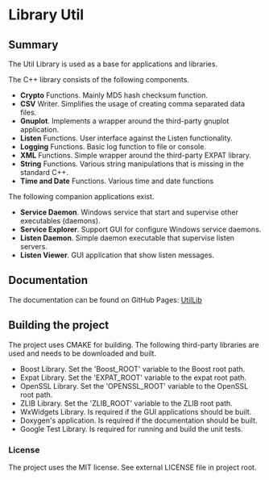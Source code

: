 # Library Util

## Summary

The Util Library is used as a base for applications and libraries. 

The C++ library consists of the following components.

- **Crypto** Functions. Mainly MD5 hash checksum function.
- **CSV** Writer. Simplifies the usage of creating comma separated data files.
- **Gnuplot**. Implements a wrapper around the third-party gnuplot application.
- **Listen** Functions. User interface against the Listen functionality. 
- **Logging** Functions. Basic log function to file or console.
- **XML** Functions. Simple wrapper around the third-party EXPAT library.
- **String** Functions. Various string manipulations that is missing in the standard C++.
- **Time and Date** Functions. Various time and date functions

The following companion applications exist.

- **Service Daemon**. Windows service that start and supervise other executables (daemons).
- **Service Explorer**. Support GUI for configure Windows service daemons.
- **Listen Daemon**. Simple daemon executable that supervise listen servers.
- **Listen Viewer**. GUI application that show listen messages.

## Documentation 
The documentation can be found on GitHub Pages: [UtilLib](https://ihedvall.github.io/utillib)

## Building the project

The project uses CMAKE for building. The following third-party libraries are used and
needs to be downloaded and built.

- Boost Library. Set the 'Boost_ROOT' variable to the Boost root path.
- Expat Library. Set the 'EXPAT_ROOT' variable to the expat root path.
- OpenSSL Library. Set the 'OPENSSL_ROOT' variable to the OpenSSL root path.
- ZLIB Library. Set the 'ZLIB_ROOT' variable to the ZLIB root path.
- WxWidgets Library. Is required if the GUI applications should be built.
- Doxygen's application. Is required if the documentation should be built.
- Google Test Library. Is required for running and build the unit tests.

### License

The project uses the MIT license. See external LICENSE file in project root.

